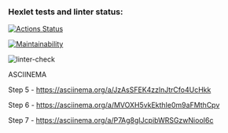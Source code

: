 ### Hexlet tests and linter status:
[![Actions Status](https://github.com/eidolonzx/python-project-lvl1/workflows/hexlet-check/badge.svg)](https://github.com/eidolonzx/python-project-lvl1/actions)

[![Maintainability](https://api.codeclimate.com/v1/badges/a99a88d28ad37a79dbf6/maintainability)](https://codeclimate.com/github/codeclimate/codeclimate/maintainability)

![linter-check](https://github.com/eidolonzx/python-project-lvl1/actions/workflows/linter-check.yml/badge.svg)

ASCIINEMA

Step 5 - https://asciinema.org/a/JzAsSFEK4zzlnJtrCfo4UcHkk

Step 6 - https://asciinema.org/a/MVOXH5vkEkthIe0m9aFMthCpv

Step 7 - https://asciinema.org/a/P7Ag8gIJcpibWRSGzwNiooI6c
